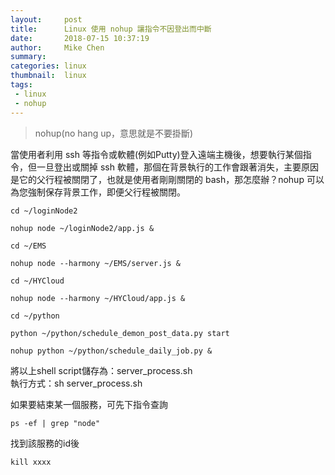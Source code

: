 ```yaml
---
layout:     post
title:      Linux 使用 nohup 讓指令不因登出而中斷
date:       2018-07-15 10:37:19
author:     Mike Chen
summary:    
categories: linux
thumbnail:  linux
tags:
 - linux
 - nohup
---
```


> nohup(no hang up，意思就是不要掛斷)

當使用者利用 ssh 等指令或軟體(例如Putty)登入遠端主機後，想要執行某個指令，但一旦登出或關掉 ssh 軟體，那個在背景執行的工作會跟著消失，主要原因是它的父行程被關閉了，也就是使用者剛剛關閉的 bash，那怎麼辦？nohup 可以為您強制保存背景工作，即便父行程被關閉。

```shell
cd ~/loginNode2

nohup node ~/loginNode2/app.js &

cd ~/EMS

nohup node --harmony ~/EMS/server.js &

cd ~/HYCloud

nohup node --harmony ~/HYCloud/app.js &

cd ~/python

python ~/python/schedule_demon_post_data.py start

nohup python ~/python/schedule_daily_job.py &
```

將以上shell script儲存為：server_process.sh<br>
執行方式：sh server_process.sh<br>


如果要結束某一個服務，可先下指令查詢
```
ps -ef | grep "node"
```

找到該服務的id後
```
kill xxxx
```
